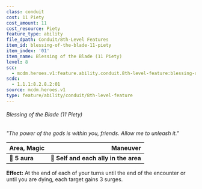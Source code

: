 ```yaml
---
class: conduit
cost: 11 Piety
cost_amount: 11
cost_resource: Piety
feature_type: ability
file_dpath: Conduit/8th-Level Features
item_id: blessing-of-the-blade-11-piety
item_index: '01'
item_name: Blessing of the Blade (11 Piety)
level: 8
scc:
  - mcdm.heroes.v1:feature.ability.conduit.8th-level-feature:blessing-of-the-blade-11-piety
scdc:
  - 1.1.1:8.2.8.2:01
source: mcdm.heroes.v1
type: feature/ability/conduit/8th-level-feature
---
```


###### Blessing of the Blade (11 Piety)

*"The power of the gods is within you, friends. Allow me to unleash it."*

| **Area, Magic** |                          **Maneuver** |
| --------------- | ------------------------------------: |
| **📏 5 aura**   | **🎯 Self and each ally in the area** |

**Effect:** At the end of each of your turns until the end of the encounter or until you are dying, each target gains 3 surges.
